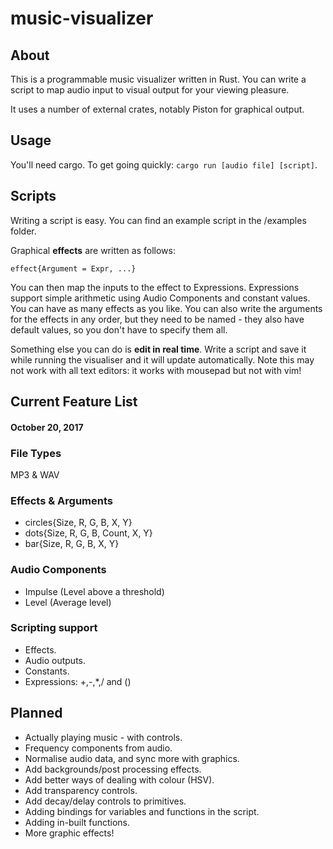 # music-visualizer

## About
This is a programmable music visualizer written in Rust. You can write a script to map audio input to visual output for your viewing pleasure.

It uses a number of external crates, notably Piston for graphical output. 


## Usage
You'll need cargo. To get going quickly: `cargo run [audio file] [script]`.


## Scripts
Writing a script is easy. You can find an example script in the /examples folder.

Graphical **effects** are written as follows:

```
effect{Argument = Expr, ...}
```

You can then map the inputs to the effect to Expressions. Expressions support simple arithmetic using Audio Components and constant values. You can have as many effects as you like. You can also write the arguments for the effects in any order, but they need to be named - they also have default values, so you don't have to specify them all.

Something else you can do is **edit in real time**. Write a script and save it while running the visualiser and it will update automatically. Note this may not work with all text editors: it works with mousepad but not with vim!

## Current Feature List
#### October 20, 2017

### File Types
MP3 & WAV

### Effects & Arguments
* circles{Size, R, G, B, X, Y}
* dots{Size, R, G, B, Count, X, Y}
* bar{Size, R, G, B, X, Y}

### Audio Components
* Impulse (Level above a threshold)
* Level (Average level)

### Scripting support
* Effects.
* Audio outputs.
* Constants.
* Expressions: +,-,*,/ and ()


## Planned
* Actually playing music - with controls.
* Frequency components from audio.
* Normalise audio data, and sync more with graphics.
* Add backgrounds/post processing effects.
* Add better ways of dealing with colour (HSV).
* Add transparency controls.
* Add decay/delay controls to primitives.
* Adding bindings for variables and functions in the script.
* Adding in-built functions.
* More graphic effects!
